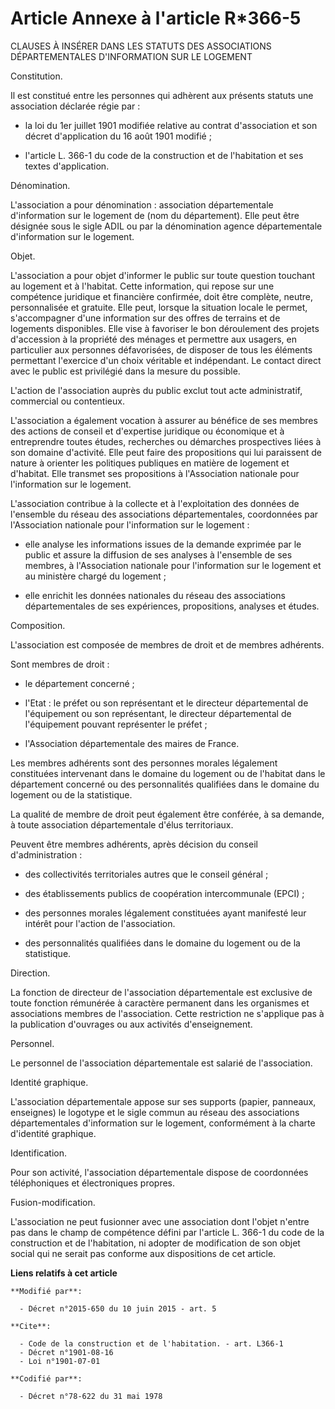 # Article Annexe à l'article R*366-5

CLAUSES À INSÉRER DANS LES STATUTS DES ASSOCIATIONS DÉPARTEMENTALES D'INFORMATION SUR LE LOGEMENT

Constitution.

Il est constitué entre les personnes qui adhèrent aux présents statuts une association déclarée régie par :

- la loi du 1er juillet 1901 modifiée relative au contrat d'association et son décret d'application du 16 août 1901 modifié ;

- l'article L. 366-1 du code de la construction et de l'habitation et ses textes d'application.

Dénomination.

L'association a pour dénomination : association départementale d'information sur le logement de (nom du département). Elle
peut être désignée sous le sigle ADIL ou par la dénomination agence départementale d'information sur le logement.

Objet.

L'association a pour objet d'informer le public sur toute question touchant au logement et à l'habitat. Cette information,
qui repose sur une compétence juridique et financière confirmée, doit être complète, neutre, personnalisée et gratuite. Elle
peut, lorsque la situation locale le permet, s'accompagner d'une information sur des offres de terrains et de logements
disponibles. Elle vise à favoriser le bon déroulement des projets d'accession à la propriété des ménages et permettre aux
usagers, en particulier aux personnes défavorisées, de disposer de tous les éléments permettant l'exercice d'un choix
véritable et indépendant. Le contact direct avec le public est privilégié dans la mesure du possible.

L'action de l'association auprès du public exclut tout acte administratif, commercial ou contentieux.

L'association a également vocation à assurer au bénéfice de ses membres des actions de conseil et d'expertise juridique ou
économique et à entreprendre toutes études, recherches ou démarches prospectives liées à son domaine d'activité. Elle peut
faire des propositions qui lui paraissent de nature à orienter les politiques publiques en matière de logement et d'habitat.
Elle transmet ses propositions à l'Association nationale pour l'information sur le logement.

L'association contribue à la collecte et à l'exploitation des données de l'ensemble du réseau des associations
départementales, coordonnées par l'Association nationale pour l'information sur le logement :

- elle analyse les informations issues de la demande exprimée par le public et assure la diffusion de ses analyses à
l'ensemble de ses membres, à l'Association nationale pour l'information sur le logement et au ministère chargé du logement ;

- elle enrichit les données nationales du réseau des associations départementales de ses expériences, propositions, analyses
et études.

Composition.

L'association est composée de membres de droit et de membres adhérents.

Sont membres de droit :

- le département concerné ;

- l'Etat : le préfet ou son représentant et le directeur départemental de l'équipement ou son représentant, le directeur
départemental de l'équipement pouvant représenter le préfet ;

- l'Association départementale des maires de France.

Les membres adhérents sont des personnes morales légalement constituées intervenant dans le domaine du logement ou de
l'habitat dans le département concerné ou des personnalités qualifiées dans le domaine du logement ou de la statistique.

La qualité de membre de droit peut également être conférée, à sa demande, à toute association départementale d'élus
territoriaux.

Peuvent être membres adhérents, après décision du conseil d'administration :

- des collectivités territoriales autres que le conseil général ;

- des établissements publics de coopération intercommunale (EPCI) ;

- des personnes morales légalement constituées ayant manifesté leur intérêt pour l'action de l'association.

- des personnalités qualifiées dans le domaine du logement ou de la statistique.

Direction.

La fonction de directeur de l'association départementale est exclusive de toute fonction rémunérée à caractère permanent dans
les organismes et associations membres de l'association. Cette restriction ne s'applique pas à la publication d'ouvrages ou
aux activités d'enseignement.

Personnel.

Le personnel de l'association départementale est salarié de l'association.

Identité graphique.

L'association départementale appose sur ses supports (papier, panneaux, enseignes) le logotype et le sigle commun au réseau
des associations départementales d'information sur le logement, conformément à la charte d'identité graphique.

Identification.

Pour son activité, l'association départementale dispose de coordonnées téléphoniques et électroniques propres.

Fusion-modification.

L'association ne peut fusionner avec une association dont l'objet n'entre pas dans le champ de compétence défini par
l'article L. 366-1 du code de la construction et de l'habitation, ni adopter de modification de son objet social qui ne
serait pas conforme aux dispositions de cet article.

**Liens relatifs à cet article**

	**Modifié par**:

	  - Décret n°2015-650 du 10 juin 2015 - art. 5

	**Cite**:

	  - Code de la construction et de l'habitation. - art. L366-1
	  - Décret n°1901-08-16
	  - Loi n°1901-07-01

	**Codifié par**:

	  - Décret n°78-622 du 31 mai 1978
